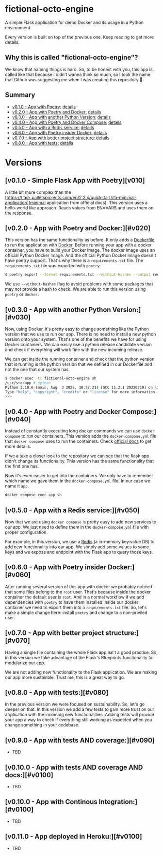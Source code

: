 # fictional-octo-engine

A simple Flask application for demo Docker and its usage in a Python environment.

Every version is built on top of the previous one. Keep reading to get more details.

## Why this is called "fictional-octo-engine"?

We know that naming things is hard. So, to be honest with you, this app is called like
that because I didn't wanna think so much, so I took the name that Github was
suggesting me when I was creating this repository :rofl:.

## Summary

- [v0.1.0 - App with Poetry:](/lecovi/fictional-octo-engine/feature/v0.1.0) [details](#v010)
- [v0.2.0 - App with Poetry and Docker:](/lecovi/fictional-octo-engine/feature/v0.2.0) [details](#v020)
- [v0.3.0 - App with another Python Version:](/lecovi/fictional-octo-engine/feature/v0.3.0) [details](#v030)
- [v0.4.0 - App with Poetry and Docker Compose:](/lecovi/fictional-octo-engine/feature/v0.4.0) [details](#v040)
- [v0.5.0 - App with a Redis service:](/lecovi/fictional-octo-engine/feature/v0.5.0) [details](#v050)
- [v0.6.0 - App with Poetry insider Docker:](/lecovi/fictional-octo-engine/feature/v0.6.0) [details](#v060)
- [v0.7.0 - App with better project structure:](/lecovi/fictional-octo-engine/feature/v0.7.0) [details](#v070)
- [v0.8.0 - App with tests:](/lecovi/fictional-octo-engine/feature/v0.8.0) [details](#v080)

# Versions

## [v0.1.0 - Simple Flask App with Poetry][v010]

A little bit more complex than the [https://flask.palletsprojects.com/en/2.2.x/quickstart/#a-minimal-application](minimal application from official docs).
This version uses a hello-world like approach. Reads values from ENVVARS and uses them
on the response.

## [v0.2.0 - App with Poetry and Docker:][#v020]

This version has the same functionality as before. It only adds a [Dockerfile](https://docs.docker.com/engine/reference/builder/) to run the
application with [Docker](https://docs.docker.com/get-started/).
Before running your app with a docker container, you have to build your Docker Image.
The docker image uses an official Python Docker Image. And the official Python Docker
Image doesn't have poetry support. That's why there is a `requirements.txt` file. 
The `requirements.txt` file was exported with `poetry`: 

```bash
$ poetry export --format requirements.txt --without-hashes --output requirements.txt
```

We use `--without-hashes` flag to avoid problems with some packages that may not
provide a hash to check. 
We are able to run this version using `poetry` or `docker`. 

## [v0.3.0 - App with another Python Version:][#v030]

Now, using Docker, it's pretty easy to change something like the Python version that we
use to run our app. There is no need to install a new python version onto your system.
That's one of the benefits we have for using Docker containers.
We can easily use a python release candidate version and check if everything will work
fine with the new incoming release. 

We can get inside the running container and check that the python version that is
running is the python version that we defined in our Dockerfile and not the one that 
our system has.

```bash
$ docker exec -ti fictional-octo-engine sh
/usr/src/app # python
Python 3.10.6 (main, Aug  3 2022, 10:57:21) [GCC 11.2.1 20220219] on linux
Type "help", "copyright", "credits" or "license" for more information.
>>>
```

## [v0.4.0 - App with Poetry and Docker Compose:][#v040]

Instead of constantly executing long docker commands we can use `docker compose` to run
our containers. This version adds the `docker-compose.yml` file that `docker compose` 
uses to run the containers. Check [official docs](https://docs.docker.com/compose/) to 
get more details.

If we a take a closer look to the repository we can see that the flask app didn't change
its functionality. This version has the same functionality that the first one has.

Now it's even easier to get into the containers. We only have to remember which name 
we gave them in the `docker-compose.yml` file. In our case we name it `app`. 

```bash
docker compose exec app sh
``` 

## [v0.5.0 - App with a Redis service:][#v050]

Now that we are using `docker compose` is pretty easy to add new services to our app.
We just need to define them in the `docker-compose.yml` file with proper configuration.

For example, in this version, we use a [Redis](https://redis.io/) (a in-memory key:value
 DB) to add new functionality into our app. We simply add some values to some keys and
we expose and endpoint with the Flask app to query those keys.

## [v0.6.0 - App with Poetry insider Docker:][#v060]

After running several version of this app with docker we probably noticed that some 
files belong to the `root` user. That's because inside the docker container the default 
user is `root`. 
And in a normal workflow if we add dependencies with `poetry` to have them installed 
inside our docker container we need to export them into a `requirements.txt` file. 
So, let's make a simple change here: install `poetry` and change to a non-priviled user.

## [v0.7.0 - App with better project structure:][#v070]

Having a single file containing the whole Flask app isn't a good practice. So, in this
version we take advantage of the Flask's Blueprints functionality to modularize our app.

We are not adding new functionality to the Flask application. We are making our app more
sustainble. Trust me, this is a great way to go.

## [v0.8.0 - App with tests:][#v080]

In the previous version we were focused on sustainability. So, let's go deeper on that.
In this version we add a few tests to gain more trust on our application with the 
incoming new functionalities. Adding tests will provide your app a way to check if
everything still working as expected when you change something in your codebase.

## [v0.9.0 - App with tests AND coverage:][#v090]

- TBD

## [v0.10.0 - App with tests AND coverage AND docs:][#v0100]

- TBD

## [v0.10.0 - App with Continous Integration:][#v0100]

- TBD

## [v0.11.0 - App deployed in Heroku:][#v0100]

- TBD
